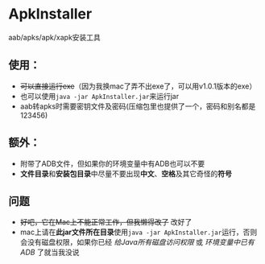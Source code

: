 # ApkInstaller
aab/apks/apk/xapk安装工具

## 使用：
* ~~可以直接运行exe~~（因为我换mac了弄不出exe了，可以用v1.0.1版本的exe）
* 也可以使用`java -jar ApkInstaller.jar`来运行jar
* aab转apks时需要密钥文件及密码(压缩包里也提供了一个，密码和别名都是123456)

## 额外：
* 附带了ADB文件，但如果你的环境变量中有ADB也可以不要
* **文件目录**和**安装包目录**中尽量不要出现**中文**、**空格**及其它奇怪的**符号**

## 问题
* ~~好吧，它在Mac上不能正常工作，但我懒得改了~~ 改好了
* mac上请在**此jar文件所在目录**使用`java -jar ApkInstaller.jar`运行，否则会没有磁盘权限，如果你已经 *给Java所有磁盘访问权限* 或 *环境变量中已有ADB* 了就当我没说